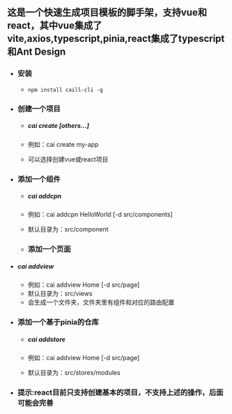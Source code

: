 ## 这是一个快速生成项目模板的脚手架，支持vue和react，其中vue集成了vite,axios,typescript,pinia,react集成了typescript和Ant Design

- ### 安装

  - ```
    npm install caill-cli -g
    ```



- ### 创建一个项目

  - ##### cai create <project> [others...] 

  - 例如：cai create my-app 

  - 可以选择创建vue或react项目

- ### 添加一个组件

  - ##### cai addcpn <name>

  - 例如：cai addcpn HelloWorld [-d src/components]

  - 默认目录为：src/component

  - ### 添加一个页面

- ##### cai addview <view>

  - 例如：cai addview Home [-d src/page]
  - 默认目录为：src/views
  - 会生成一个文件夹，文件夹里有组件和对应的路由配置

- ### 添加一个基于pinia的仓库

  - ##### cai addstore <store>

  - 例如：cai addview Home [-d src/page]

  - 默认目录为：src/stores/modules

- ### 提示:react目前只支持创建基本的项目，不支持上述的操作，后面可能会完善








